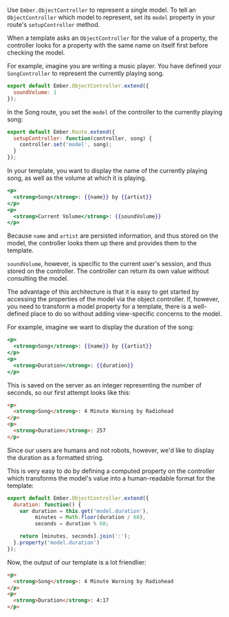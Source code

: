Use `Ember.ObjectController` to represent a single model. To tell an 
`ObjectController` which model to represent, set its `model`
property in your route's `setupController` method.

When a template asks an `ObjectController` for the value of a property, the controller 
looks for a property with the same name on itself first before checking 
the model.

For example, imagine you are writing a music player. You have defined
your `SongController` to represent the currently playing song.

```app/controllers/song.js
export default Ember.ObjectController.extend({
  soundVolume: 1
});
```

In the Song route, you set the `model` of the controller to the
currently playing song:

```app/routes/song.js
export default Ember.Route.extend({
  setupController: function(controller, song) {
    controller.set('model', song);
  }
});
```

In your template, you want to display the name of the currently playing
song, as well as the volume at which it is playing.

```app/templates/song.hbs
<p>
  <strong>Song</strong>: {{name}} by {{artist}}
</p>
<p>
  <strong>Current Volume</strong>: {{soundVolume}}
</p>
```

Because `name` and `artist` are persisted information, and thus stored
on the model, the controller looks them up there and provides them to
the template.

`soundVolume`, however, is specific to the current user's session, and
thus stored on the controller. The controller can return its own value
without consulting the model.

The advantage of this architecture is that it is easy to get started
by accessing the properties of the model via the object controller. If,
however, you need to transform a model property for a template, there is
a well-defined place to do so without adding view-specific concerns to
the model.

For example, imagine we want to display the duration of the song:

```app/templates/song.hbs
<p>
  <strong>Song</strong>: {{name}} by {{artist}}
</p>
<p>
  <strong>Duration</strong>: {{duration}}
</p>
```

This is saved on the server as an integer representing the number of
seconds, so our first attempt looks like this:

```html
<p>
  <strong>Song</strong>: 4 Minute Warning by Radiohead
</p>
<p>
  <strong>Duration</strong>: 257
</p>
```

Since our users are humans and not robots, however, we'd like to display
the duration as a formatted string.

This is very easy to do by defining a computed property on the
controller which transforms the model's value into a human-readable
format for the template:

```app/controllers/song.js
export default Ember.ObjectController.extend({
  duration: function() {
    var duration = this.get('model.duration'),
         minutes = Math.floor(duration / 60),
         seconds = duration % 60;

    return [minutes, seconds].join(':');
  }.property('model.duration')
});
```

Now, the output of our template is a lot friendlier:

```html
<p>
  <strong>Song</strong>: 4 Minute Warning by Radiohead
</p>
<p>
  <strong>Duration</strong>: 4:17
</p>
```
